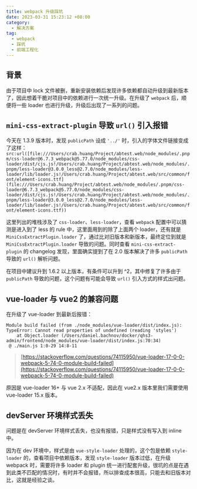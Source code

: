 ```yaml
---
title: webpack 升级踩坑
date: 2023-03-31 15:23:12 +08:00
category:
  - 解决方案
tag:
  - webpack
  - 踩坑
  - 前端工程化
---
```


## 背景

由于项目中 lock 文件被删，重新安装依赖后发现许多依赖都自动升级到最新版本了，因此想着干脆对项目中的依赖进行一次统一升级。在升级了 `webpack` 后，顺便将一些 loader 也进行升级，升级后出现了一系列的问题。

## `mini-css-extract-plugin` 导致 `url()` 引入报错

今天在 1.3.9 版本时，发现 `publicPath` 设成 `'../'` 时，引入的字体文件链接变成了这样：`src:url([file:///Users/crab.huang/Project/abtest.web/node_modules/.pnpm/css-loader@6.7.3_webpack@5.77.0/node_modules/css-loader/dist/cjs.js!/Users/crab.huang/Project/abtest.web/node_modules/.pnpm/less-loader@3.0.0_less@2.7.0/node_modules/less-loader/lib/loader.js!/Users/crab.huang/Project/abtest.web/src/common/font/element-icons.ttf](file:///Users/crab.huang/Project/abtest.web/node_modules/.pnpm/css-loader@6.7.3_webpack@5.77.0/node_modules/css-loader/dist/cjs.js!/Users/crab.huang/Project/abtest.web/node_modules/.pnpm/less-loader@3.0.0_less@2.7.0/node_modules/less-loader/lib/loader.js!/Users/crab.huang/Project/abtest.web/src/common/font/element-icons.ttf))`

这里列出的堆栈涉及了 `css-loader`、`less-loader`，查看 `webpack` 配置中可以猜测是进入到了 less 的 rule 中，这里面用到的除了上面两个 loader，还有就是 `MiniCssExtractPlugin.loader` 了，通过比对旧版本和新版本，最终定位到就是 `MiniCssExtractPlugin.loader` 导致的问题。同时查看 `mini-css-extract-plugin` 的 changelog 发现，里面确实提到了在 2.0 版本解决了许多 `publicPath ` 导致的 `url()` 解析问题。

在项目中建议升到 1.6.2 以上版本，有条件可以升到 ^2，其中修复了许多由于 `publicPath` 导致的问题，这个问题有可能会导致 `url()` 引入方式的样式出问题。

## vue-loader 与 vue2 的兼容问题

在升级了 vue-loader 到最新后报错：

```
Module build failed (from ./node_modules/vue-loader/dist/index.js):
TypeError: Cannot read properties of undefined (reading 'styles')
    at Object.loader (/Users/daniel.bachnov/docker/qhs3-admin/frontend/node_modules/vue-loader/dist/index.js:70:34)
 @ ./main.js 1:0-29 14:8-11
```

> [https://stackoverflow.com/questions/74115950/vue-loader-17-0-0-webpack-5-74-0-module-build-failed](https://stackoverflow.com/questions/74115950/vue-loader-17-0-0-webpack-5-74-0-module-build-failed)

原因是 vue-loader 16+ 与 vue 2.x 不适配，因此在 vue2.x 版本里我们需要使用 vue-loader 15.x 版本。

## devServer 环境样式丢失

问题是在 devServer 环境样式丢失，也没有报错，只是样式没有写入到 inline 中。

因为在 dev 环境中，样式是由 `vue-style-loader` 处理的，这个包是依赖 `style-loader` 的，查看项目中依赖版本，发现 `style-loader` 版本过低，在升级 webpack 时，需要将许多 loader 和 plugin 统一进行配套升级，很坑的点是在遇到此类不匹配的情况时，有时并不会报错，所以排查成本很高，只能去和旧版本对比，这就是经验之谈。
